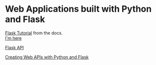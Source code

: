 # Web Applications built with Python and Flask

[Flask Tutorial](http://flask.pocoo.org/docs/1.0/tutorial/) from the docs.  
[I'm here](http://flask.pocoo.org/docs/1.0/tutorial/factory/#run-the-application) 

[Flask API](https://www.flaskapi.org/)

[Creating Web APIs with Python and Flask](https://programminghistorian.org/en/lessons/creating-apis-with-python-and-flask)
